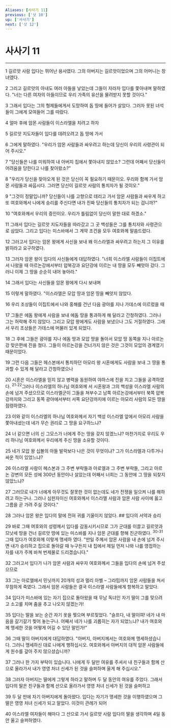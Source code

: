 ```yaml
---
Aliases: [사사기 11]
previous: ['삿 10']
up: ['사사기']
next: ['삿 12']
---
```

# 사사기 11

***


1 길르앗 사람 입다는 뛰어난 용사였다. 그의 아버지는 길르앗이었으며 그의 어머니는 창녀였다. 

2 그리고 길르앗의 아내도 여러 아들을 낳았는데 그들이 자라자 입다를 쫓아내며 말하였다. "너는 다른 여자의 아들이므로 우리 가족의 유산을 물려받지 못할 것이다." 

3 그래서 입다는 그의 형제들에게서 도망하여 돕 땅에 들어가 살았다. 그러자 못된 녀석들이 그에게 모여들어 그를 따랐다. 

4 얼마 후에 암몬 사람들이 이스라엘을 치려고 하자 

5 길르앗 지도자들이 입다를 데려오려고 돕 땅에 가서 

6 그에게 말하였다. "우리가 암몬 사람들과 싸우려고 하는데 당신이 우리의 사령관이 되어 주시오." 

7 "당신들은 나를 미워하여 내 아버지 집에서 쫓아내지 않았소? 그런데 어째서 당신들이 어려움을 당한다고 나를 찾아왔소?" 

8 "우리가 당신을 찾아오게 된 것은 당신이 꼭 필요하기 때문이오. 우리와 함께 가서 암몬 사람들과 싸웁시다. 그러면 당신이 길르앗 사람의 통치자가 될 것이오." 

9 "그것이 정말입니까? 당신들이 나를 고향으로 데리고 가서 암몬 사람들과 싸우게 하고 또 여호와께서 나에게 승리를 주신다면 내가 진짜 당신들의 통치자가 되는 겁니까?" 

10 "여호와께서 우리의 증인이오. 우리가 틀림없이 당신이 말한 대로 하겠소." 

11 그래서 입다는 길르앗 지도자들을 따라갔고 그 곳 백성들은 그를 통치자와 사령관으로 삼았다. 그리고 입다는 미스바에서 그 계약 조건을 모두 여호와께 말씀드렸다. 

12 그러고서 입다는 암몬 왕에게 사신을 보내 왜 이스라엘과 싸우려고 하는지 그 이유를 밝히라고 요구하였다. 

13 그러자 암몬 왕이 입다의 사신들에게 대답하였다. "너희 이스라엘 사람들이 이집트에서 나왔을 때 아르논강에서부터 얍복강과 요단강에 이르는 내 땅을 모두 빼앗아 갔다. 그러니 이제 그 땅을 순순히 내어 놓아라." 

14 그래서 입다는 사신들을 암몬 왕에게 다시 보내며 

15 이렇게 말하였다. "이스라엘은 모압 땅과 암몬 땅을 빼앗지 않았다. 

16 우리 조상들이 이집트에서 나와 홍해를 건넌 다음 광야를 지나 가데스에 이르렀을 때 

17 그들은 에돔 왕에게 사람을 보내 에돔 땅을 통과하게 해 달라고 간청하였다. 그러나 그는 허락해 주지 않았다. 그리고 모압 왕에게도 사람을 보냈으나 그도 거절하였다. 그래서 우리 조상들은 가데스에 머물러 있게 되었다. 

18 그 후에 그들은 광야를 지나 에돔 땅과 모압 땅을 돌아서 모압 땅 동쪽을 지나 아르논강 맞은편에 진을 쳤다. 그들이 아르논강을 건너가지 않은 것은 그것이 모압의 경계였기 때문이었다. 

19 그런 다음 그들은 헤스본에서 통치하던 아모리 왕 시혼에게도 사람을 보내 그 땅을 통과할 수 있게 해 달라고 간청하였으나 

20 시혼은 이스라엘을 믿지 않고 병력을 동원하여 야하스에 진을 치고 그들을 공격하였다. <sup class="versenum">21-22</sup>그러나 이스라엘의 하나님 여호와께 서 시혼왕과 그의 백성을 이스라엘 사람의 손에 넘겨 주셨으므로 이스라엘군이 그들을 쳐부수고 남쪽 아르논강에서부터 북쪽 얍복강까지와 그리고 동쪽 광야에서부터 서쪽 요단강까지에 이르는 아모리 사람의 모든 땅을 점령하였다. 

23 이와 같이 이스라엘의 하나님 여호와께서 자기 백성 이스라엘 앞에서 아모리 사람을 쫓아내셨는데 네가 무슨 권리로 그 땅을 요구하느냐? 

24 너 같으면 너의 신 그모스가 너에게 주는 땅을 갖지 않겠느냐? 마찬가지로 우리도 우리 하나님 여호와께서 우리에게 주신 땅을 소유할 것이다. 

25 네가 모압 왕 십볼의 아들 발락보다 나은 것이 무엇이냐? 그가 이스라엘과 다투거나 싸운 적이 있었느냐? 

26 이스라엘 사람이 헤스본과 그 주변 부락들과 아로엘과 그 주변 부락들, 그리고 아르논 강변의 모든 성에 300년 동안이나 살았는데 어째서 너희는 그 동안에 그 땅을 되찾지 않았느냐? 

27 그러므로 내가 너에게 아무것도 잘못한 것이 없는데도 네가 전쟁을 일으켜 나를 해하려고 하는구나. 그러나 심판자이신 여호와께서 이스라엘 사람과 암몬 사람 사이에 옳고 그름을 곧 가려 주실 것이다." 

28 그러나 암몬 왕은 입다의 말에 전혀 귀를 기울이지 않았다. ## 입다의 서약과 승리 

29 바로 그때 여호와의 성령께서 입다를 감동시키시므로 그가 군대를 이끌고 길르앗과 므낫세 땅을 건너 길르앗 땅에 있는 미스바를 지나 암몬 군대를 향해 진군하였다. <sup class="versenum">30-31</sup>그때 입다가 여호와께 이렇게 맹세하 였다. "만일 주께서 암몬 사람을 내 손에 넘겨 주시면 내가 승리하고 집으로 돌아갈 때 누구든지 내 집에서 제일 먼저 나와 나를 영접하는 자를 내가 주께 바쳐 번제물로 드리겠습니다." 

32 그러고서 입다가 나가 암몬 사람과 싸우자 여호와께서 그들을 입다의 손에 넘겨 주셨으므로 

33 그는 아로엘에서 민닛까지 20개의 성과 멀리 아벨 – 그라밈까지 암몬 사람들을 쳐서 무참하게 죽였다. 그래서 암몬 사람들은 결국 이스라엘 사람들에게 항복하고 말았다. 

34 입다가 미스바에 있는 자기 집으로 돌아왔을 때 무남 독녀인 자기 딸이 그를 맞으려고 소고를 치며 춤을 추고 나오지 않겠는가! 

35 입다는 딸을 보는 순간 자기 옷을 찢으며 부르짖었다. "슬프다, 내 딸이여! 네가 내 마음을 갈기갈기 찢어 놓는구나. 어째서 네가 나를 괴롭히는 자가 되었느냐? 내가 여호와께 맹세한 것을 어떻게 어길 수 있단 말인가!" 

36 그때 딸이 아버지에게 대답하였다. "아버지, 아버지께서는 여호와께 맹세하셨습니다. 그러니 맹세하신 대로 나에게 행하십시오. 여호와께서 아버지의 대적 암몬 사람들에게 원수를 갚아 주지 않으셨습니까? 

37 그러나 한 가지 부탁이 있습니다. 나에게 두 달만 여유를 주셔서 내 친구들과 함께 산으로 올라가서 내가 영영 처녀 신세가 된 것을 슬퍼하며 울게 해 주십시오." 

38 그러자 아버지는 딸에게 그렇게 하라고 말하며 두 달 동안의 여유를 주었다. 그래서 입다의 딸은 친구들과 함께 산으로 올라가서 영영 처녀 신세가 된 것을 슬퍼하고 

39 두 달 만에 자기 아버지에게 돌아왔다. 입다는 자기가 맹세한 것을 이행하였으며 그 딸은 영영 처녀 신세가 되고 말았다. 이것이 관례가 되어 

40 이스라엘 여자들이 해마다 그 산으로 가서 길르앗 사람 입다의 딸을 생각하며 4일 동안 울고 슬퍼하였다.
